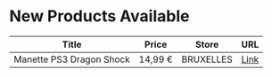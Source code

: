 # New Products Available

| Title | Price | Store | URL |
|---|---|---|---|
| Manette PS3 Dragon Shock | 14,99 € | BRUXELLES | [Link](https://www.cashconverters.be/fr/accessoires-jeux-video/626421-manette-ps3-dragon-shock.html) |
